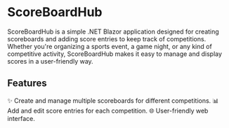 # ScoreBoardHub

ScoreBoardHub is a simple .NET Blazor application designed for creating scoreboards and adding score entries to keep track of competitions. Whether you're organizing a sports event, a game night, or any kind of competitive activity, ScoreBoardHub makes it easy to manage and display scores in a user-friendly way.

## Features

✨ Create and manage multiple scoreboards for different competitions.
📊 Add and edit score entries for each competition.
🌐 User-friendly web interface.
